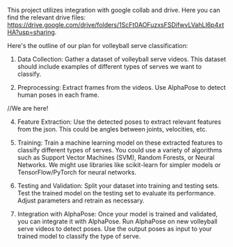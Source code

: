 This project utilizes integration with google collab and drive. Here you can find the relevant drive files: https://drive.google.com/drive/folders/1ScFt0AOFuzxsFSDifwvLVahLI6p4xtHA?usp=sharing. 

Here's the outline of our plan for volleyball serve classification:

1. Data Collection:
Gather a dataset of volleyball serve videos. This dataset should include examples of different types of serves we want to classify.

3. Preprocessing:
Extract frames from the videos.
Use AlphaPose to detect human poses in each frame.


//We are here!


4. Feature Extraction:
Use the detected poses to extract relevant features from the json. This could be angles between joints, velocities, etc.

6. Training:
Train a machine learning model on these extracted features to classify different types of serves.
You could use a variety of algorithms such as Support Vector Machines (SVM), Random Forests, or Neural Networks. We might use libraries like scikit-learn for simpler models or TensorFlow/PyTorch for neural networks.

8. Testing and Validation:
Split your dataset into training and testing sets.
Test the trained model on the testing set to evaluate its performance.
Adjust parameters and retrain as necessary.

10. Integration with AlphaPose:
Once your model is trained and validated, you can integrate it with AlphaPose.
Run AlphaPose on new volleyball serve videos to detect poses.
Use the output poses as input to your trained model to classify the type of serve.




